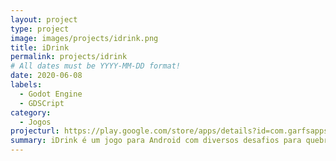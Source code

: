 ```yaml
---
layout: project
type: project
image: images/projects/idrink.png
title: iDrink
permalink: projects/idrink
# All dates must be YYYY-MM-DD format!
date: 2020-06-08
labels:
  - Godot Engine
  - GDSCript
category:
  - Jogos
projecturl: https://play.google.com/store/apps/details?id=com.garfsapps.umgole
summary: iDrink é um jogo para Android com diversos desafios para quebrar o gelo em festas e sociais.
---
```

